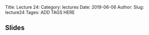 Title: Lecture 24:
Category: lectures
Date: 2019-06-06
Author: 
Slug: lecture24
Tages: ADD TAGS HERE


## Slides